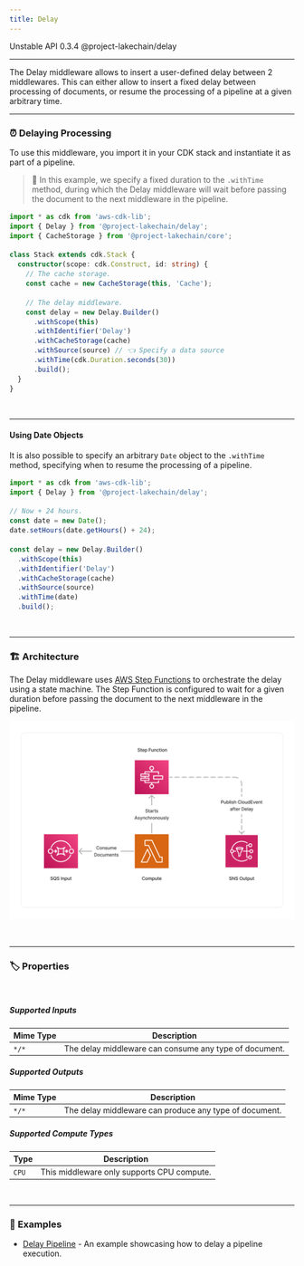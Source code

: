 ```yaml
---
title: Delay
---
```


<span title="Label: Pro" data-view-component="true" class="Label Label--api text-uppercase">
  Unstable API
</span>
<span title="Label: Pro" data-view-component="true" class="Label Label--version text-uppercase">
  0.3.4
</span>
<span title="Label: Pro" data-view-component="true" class="Label Label--package">
  @project-lakechain/delay
</span>
<br>

---

The Delay middleware allows to insert a user-defined delay between 2 middlewares. This can either allow to insert a fixed delay between processing of documents, or resume the processing of a pipeline at a given arbitrary time.

---

### ⏰ Delaying Processing

To use this middleware, you import it in your CDK stack and instantiate it as part of a pipeline.

> 💁 In this example, we specify a fixed duration to the `.withTime` method, during which the Delay middleware will wait before passing the document to the next middleware in the pipeline.

```typescript
import * as cdk from 'aws-cdk-lib';
import { Delay } from '@project-lakechain/delay';
import { CacheStorage } from '@project-lakechain/core';

class Stack extends cdk.Stack {
  constructor(scope: cdk.Construct, id: string) {
    // The cache storage.
    const cache = new CacheStorage(this, 'Cache');
        
    // The delay middleware.
    const delay = new Delay.Builder()
      .withScope(this)
      .withIdentifier('Delay')
      .withCacheStorage(cache)
      .withSource(source) // 👈 Specify a data source
      .withTime(cdk.Duration.seconds(30))
      .build();
  }
}
```

<br>

---

#### Using Date Objects

It is also possible to specify an arbitrary `Date` object to the `.withTime` method, specifying when to resume the processing of a pipeline.

```typescript
import * as cdk from 'aws-cdk-lib';
import { Delay } from '@project-lakechain/delay';

// Now + 24 hours.
const date = new Date();
date.setHours(date.getHours() + 24);

const delay = new Delay.Builder()
  .withScope(this)
  .withIdentifier('Delay')
  .withCacheStorage(cache)
  .withSource(source)
  .withTime(date)
  .build();
```

<br>

---

### 🏗️ Architecture

The Delay middleware uses [AWS Step Functions](https://aws.amazon.com/step-functions/) to orchestrate the delay using a state machine. The Step Function is configured to wait for a given duration before passing the document to the next middleware in the pipeline.

![Delay Architecture](../../../assets/delay-architecture.png)

<br>

---

### 🏷️ Properties

<br>

##### Supported Inputs

| Mime Type | Description |
| --------- | ----------- |
| `*/*`     | The delay middleware can consume any type of document. |

##### Supported Outputs

| Mime Type | Description |
| --------- | ----------- |
| `*/*`     | The delay middleware can produce any type of document. |

##### Supported Compute Types

| Type  | Description |
| ----- | ----------- |
| `CPU` | This middleware only supports CPU compute. |

<br>

---

### 📖 Examples

- [Delay Pipeline](https://github.com/awslabs/project-lakechain/tree/main/examples/simple-pipelines/delay-pipeline) - An example showcasing how to delay a pipeline execution.
